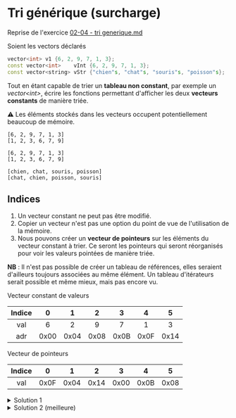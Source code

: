 # Tri générique (surcharge)

Reprise de l'exercice [02-04 - tri generique.md](../10%20-%20Surcharge%20et%20Genericite/02-04%20-%20tri%20generique.md)

Soient les vectors déclarés

~~~cpp
vector<int> v1 {6, 2, 9, 7, 1, 3};
const vector<int>    vInt {6, 2, 9, 7, 1, 3};
const vector<string> vStr {"chien"s, "chat"s, "souris"s, "poisson"s};
~~~

Tout en étant capable de trier un **tableau non constant**, par exemple un *vector\<int\>*, écrire les fonctions permettant d'afficher les deux **vecteurs constants** de manière triée.

⚠️ Les éléments stockés dans les vecteurs occupent potentiellement beaucoup de mémoire.

~~~
[6, 2, 9, 7, 1, 3]
[1, 2, 3, 6, 7, 9]

[6, 2, 9, 7, 1, 3]
[1, 2, 3, 6, 7, 9]

[chien, chat, souris, poisson]
[chat, chien, poisson, souris]
~~~

## Indices

1. Un vecteur constant ne peut pas être modifié.<br>
2. Copier un vecteur n'est pas une option du point de vue de l'utilisation de la mémoire.<br>
3. Nous pouvons créer un **vecteur de pointeurs** sur les éléments du vecteur constant à trier. Ce seront les pointeurs qui seront réorganisés pour voir les valeurs pointées de manière triée.

**NB** : Il n'est pas possible de créer un tableau de références, elles seraient d'ailleurs toujours associées au même élément. Un tableau d'itérateurs serait possible et même mieux, mais pas encore vu.

Vecteur constant de valeurs

|Indice|  0  |  1  |  2  |  3  |  4  |  5  |
|:----:|:---:|:---:|:---:|:---:|:---:|:---:|
| val  |  6  |   2 |  9  |  7  |  1  |  3  |
| adr  | 0x00| 0x04| 0x08| 0x0B| 0x0F| 0x14|

Vecteur de pointeurs

|Indice|  0  |  1  |  2  |  3  |  4  |  5  |
|:----:|:---:|:---:|:---:|:---:|:---:|:---:|
| val  | 0x0F| 0x04| 0x14| 0x00| 0x0B| 0x08|


<details>
<summary>Solution 1</summary>

En surchargeant pour T* les fonctions `afficher` et `indice_min`.
Notons que comme expliqué dans la solution de l'[exercice 02-04](02-04%20-%20tri%20generique.md), 
on passe les tableaux sous forme de `span<T, N>`. 

~~~cpp
#include <iostream>
#include <string>
#include <vector>
#include <span>

using namespace std;

template<typename T, size_t N>
void afficher(span<T, N> v) {
   cout << "[";
   for (size_t i = 0; i < v.size(); ++i) {
      if (i) cout << ", ";
      cout << v[i];
   }
   cout << "]";
}

template<typename T, size_t N>
void afficher(span<T*, N> v) {
   cout << "[";
   for (size_t i = 0; i < v.size(); ++i) {
      if (i) cout << ", ";
      cout << *(v[i]);
   }
   cout << "]";
}

template<typename T, size_t N>
size_t indice_min(span<T, N> v) {
   size_t iMin = 0;
   for (size_t i = 1; i < v.size(); ++i)
      if (v[i] < v[iMin])
         iMin = i;
   return iMin;
}

template<typename T, size_t N>
size_t indice_min(span<T*, N> v) {
   size_t iMin = 0;
   for (size_t i = 1; i < v.size(); ++i)
      if (*v[i] < *v[iMin])
         iMin = i;
   return iMin;
}

template<typename T, size_t N>
void tri_par_selection(span<T, N> v) {
   for (size_t i = 0; i < v.size() - 1; ++i) {
      size_t imin = i + indice_min(v.subspan(i));
      swap(v[i], v[imin]);
   }
}

template<typename T, size_t N>
vector<const T*> make_pointers_to_span_data(span<T, N> v) {
   vector<const T*> w;
   w.reserve(v.size());
   for (const T& e: v) {
      w.push_back(&e);
   }
   return w;
}

int main() {
   vector<int> v1{6, 2, 9, 7, 1, 3};
   span s1(v1);
   afficher(s1); cout << endl;
   tri_par_selection(s1);
   afficher(s1); cout << endl << endl;

   const vector<int> v2{6, 2, 9, 7, 1, 3};
   vector vp2 = make_pointers_to_span_data(span(v2));
   span s2(vp2);
   afficher(s2); cout << endl;
   tri_par_selection(s2);
   afficher(s2); cout << endl << endl;

   const vector<string> v3{"chien"s, "chat"s, "souris"s, "poisson"s};
   vector vp3 = make_pointers_to_span_data(span(v3));
   span s3(vp3);
   afficher(s3); cout << endl;
   tri_par_selection(s3);
   afficher(s3); cout << endl << endl;
}
~~~
</details>

<details>
<summary>Solution 2 (meilleure)</summary>

On peut éviter de dupliquer le code des fonctions `afficher` et `indice_min` en se rendant 
compte qu'elles ne diffèrent l'une et l'autre que part la manière dont elles interprètent 
la valeur d'un élément selon qu'il est `T` ou `T*`. Dès lors, écrivons et surchargeons 
une fonction valeur qui sera appelée par ces 2 fonctions. 

~~~cpp
#include <iostream>
#include <string>
#include <vector>
#include <span>

using namespace std;

template <typename T>
const T& valeur(T const& t) {
   return t;
}

template <typename T>
const T& valeur(T* t) {
   return *t;
}

template<typename T, size_t N>
void afficher(span<T, N> v) {
   cout << "[";
   for (size_t i = 0; i < v.size(); ++i) {
      if (i) cout << ", ";
      cout << valeur(v[i]);
   }
   cout << "]";
}

template<typename T, size_t N>
size_t indice_min(span<T, N> v) {
   size_t iMin = 0;
   for (size_t i = 1; i < v.size(); ++i)
      if (valeur(v[i]) < valeur(v[iMin]))
         iMin = i;
   return iMin;
}

//---------------------------------------------
template<typename T, size_t N>
void tri_par_selection(span<T, N> v) {
   for (size_t i = 0; i < v.size() - 1; ++i) {
      size_t imin = i + indice_min(v.subspan(i));
      swap(v[i], v[imin]);
   }
}

//---------------------------------------------
template<typename T, size_t N>
vector<const T*> make_pointers_to_span_data(span<T, N> v) {
   vector<const T*> w;
   w.reserve(v.size());
   for (const T& e: v) {
      w.push_back(&e);
   }
   return w;
}

//---------------------------------------------
int main() {
   vector<int> v1{6, 2, 9, 7, 1, 3};
   span s1(v1);
   afficher(s1); cout << endl;
   tri_par_selection(s1);
   afficher(s1); cout << endl << endl;

   const vector<int> v2{6, 2, 9, 7, 1, 3};
   vector vp2 = make_pointers_to_span_data(span(v2));
   span s2(vp2);
   afficher(s2); cout << endl;
   tri_par_selection(s2);
   afficher(s2); cout << endl << endl;

   const vector<string> v3{"chien"s, "chat"s, "souris"s, "poisson"s};
   vector vp3 = make_pointers_to_span_data(span(v3));
   span s3(vp3);
   afficher(s3); cout << endl;
   tri_par_selection(s3);
   afficher(s3); cout << endl << endl;
}
~~~
</details>


